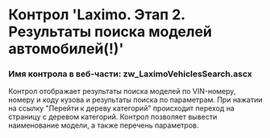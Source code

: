 ﻿---
description: 2.4.9.1
---
# Контрол 'Laximo. Этап 2. Результаты поиска моделей автомобилей(!)'
### Имя контрола в веб-части: zw_LaximoVehiclesSearch.ascx
Контрол отображает результаты поиска моделей по VIN-номеру, номеру и коду кузова и результаты поиска по параметрам. 
При нажатии на ссылку "Перейти к дереву категорий" происходит переход на страницу с деревом категорий.
Контрол позволяет вывести наименование модели, а также перечень параметров.
